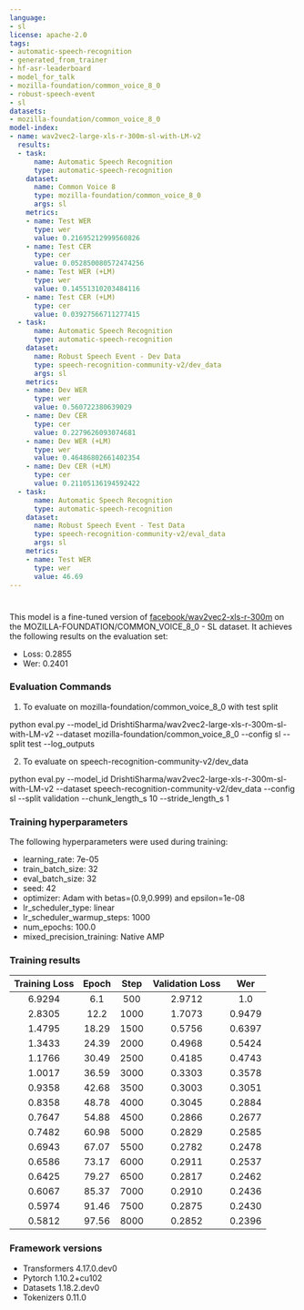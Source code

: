 ```yaml
---
language:
- sl
license: apache-2.0
tags:
- automatic-speech-recognition
- generated_from_trainer
- hf-asr-leaderboard
- model_for_talk
- mozilla-foundation/common_voice_8_0
- robust-speech-event
- sl
datasets:
- mozilla-foundation/common_voice_8_0
model-index:
- name: wav2vec2-large-xls-r-300m-sl-with-LM-v2
  results:
  - task:
      name: Automatic Speech Recognition
      type: automatic-speech-recognition
    dataset:
      name: Common Voice 8
      type: mozilla-foundation/common_voice_8_0
      args: sl
    metrics:
    - name: Test WER
      type: wer
      value: 0.21695212999560826
    - name: Test CER
      type: cer
      value: 0.052850080572474256
    - name: Test WER (+LM)
      type: wer
      value: 0.14551310203484116
    - name: Test CER (+LM)
      type: cer
      value: 0.03927566711277415
  - task:
      name: Automatic Speech Recognition
      type: automatic-speech-recognition
    dataset:
      name: Robust Speech Event - Dev Data
      type: speech-recognition-community-v2/dev_data
      args: sl
    metrics:
    - name: Dev WER
      type: wer
      value: 0.560722380639029
    - name: Dev CER
      type: cer
      value: 0.2279626093074681
    - name: Dev WER (+LM)
      type: wer
      value: 0.46486802661402354
    - name: Dev CER (+LM)
      type: cer
      value: 0.21105136194592422
  - task:
      name: Automatic Speech Recognition
      type: automatic-speech-recognition
    dataset:
      name: Robust Speech Event - Test Data
      type: speech-recognition-community-v2/eval_data
      args: sl
    metrics:
    - name: Test WER
      type: wer
      value: 46.69
---
```


<!-- This model card has been generated automatically according to the information the Trainer had access to. You
should probably proofread and complete it, then remove this comment. -->

# 

This model is a fine-tuned version of [facebook/wav2vec2-xls-r-300m](https://huggingface.co/facebook/wav2vec2-xls-r-300m) on the MOZILLA-FOUNDATION/COMMON_VOICE_8_0 - SL dataset.
It achieves the following results on the evaluation set:
- Loss: 0.2855
- Wer: 0.2401

### Evaluation Commands

1. To evaluate on mozilla-foundation/common_voice_8_0 with test split

python eval.py --model_id DrishtiSharma/wav2vec2-large-xls-r-300m-sl-with-LM-v2 --dataset mozilla-foundation/common_voice_8_0 --config sl --split test --log_outputs

2. To evaluate on speech-recognition-community-v2/dev_data

python eval.py --model_id DrishtiSharma/wav2vec2-large-xls-r-300m-sl-with-LM-v2 --dataset speech-recognition-community-v2/dev_data --config sl --split validation --chunk_length_s 10 --stride_length_s 1

### Training hyperparameters

The following hyperparameters were used during training:
- learning_rate: 7e-05
- train_batch_size: 32
- eval_batch_size: 32
- seed: 42
- optimizer: Adam with betas=(0.9,0.999) and epsilon=1e-08
- lr_scheduler_type: linear
- lr_scheduler_warmup_steps: 1000
- num_epochs: 100.0
- mixed_precision_training: Native AMP

### Training results

| Training Loss | Epoch | Step | Validation Loss | Wer    |
|:-------------:|:-----:|:----:|:---------------:|:------:|
| 6.9294        | 6.1   | 500  | 2.9712          | 1.0    |
| 2.8305        | 12.2  | 1000 | 1.7073          | 0.9479 |
| 1.4795        | 18.29 | 1500 | 0.5756          | 0.6397 |
| 1.3433        | 24.39 | 2000 | 0.4968          | 0.5424 |
| 1.1766        | 30.49 | 2500 | 0.4185          | 0.4743 |
| 1.0017        | 36.59 | 3000 | 0.3303          | 0.3578 |
| 0.9358        | 42.68 | 3500 | 0.3003          | 0.3051 |
| 0.8358        | 48.78 | 4000 | 0.3045          | 0.2884 |
| 0.7647        | 54.88 | 4500 | 0.2866          | 0.2677 |
| 0.7482        | 60.98 | 5000 | 0.2829          | 0.2585 |
| 0.6943        | 67.07 | 5500 | 0.2782          | 0.2478 |
| 0.6586        | 73.17 | 6000 | 0.2911          | 0.2537 |
| 0.6425        | 79.27 | 6500 | 0.2817          | 0.2462 |
| 0.6067        | 85.37 | 7000 | 0.2910          | 0.2436 |
| 0.5974        | 91.46 | 7500 | 0.2875          | 0.2430 |
| 0.5812        | 97.56 | 8000 | 0.2852          | 0.2396 |


### Framework versions

- Transformers 4.17.0.dev0
- Pytorch 1.10.2+cu102
- Datasets 1.18.2.dev0
- Tokenizers 0.11.0
